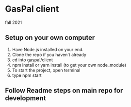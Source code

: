 # GasPal client

fall 2021

## Setup on your own computer

1. Have Node.js installed on your end.
2. Clone the repo if you haven't already
3. cd into gaspal/client
4. npm install or yarn install (to get your own node_module)
5. To start the project, open terminal
6. type npm start

## Follow Readme steps on main repo for development

